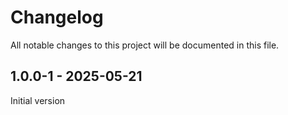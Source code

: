 # Changelog
All notable changes to this project will be documented in this file.

## 1.0.0-1 - 2025-05-21

Initial version
